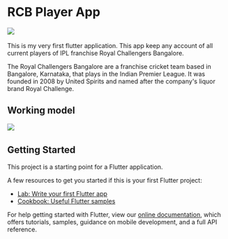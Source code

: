 # RCB Player App &nbsp;&nbsp; 

<img src="https://i.ytimg.com/vi/fh1REOq0Ycc/maxresdefault.jpg">&nbsp;&nbsp;


This is my very first flutter application. This app keep any account of all current players of IPL franchise Royal Challengers Bangalore.


The Royal Challengers Bangalore are a franchise cricket team based in Bangalore, Karnataka, that plays in the Indian Premier League. It was founded in 2008 by United        Spirits and named after the company's liquor brand Royal Challenge.


## Working model

<img src="https://github.com/amberkakkar01/RCB-Players/tree/main/assets/images/pic1.jpg">&nbsp;&nbsp;
   
   
## Getting Started

This project is a starting point for a Flutter application.

A few resources to get you started if this is your first Flutter project:

- [Lab: Write your first Flutter app](https://flutter.dev/docs/get-started/codelab)
- [Cookbook: Useful Flutter samples](https://flutter.dev/docs/cookbook)

For help getting started with Flutter, view our
[online documentation](https://flutter.dev/docs), which offers tutorials,
samples, guidance on mobile development, and a full API reference.

